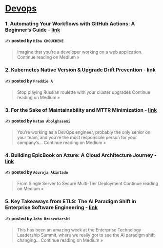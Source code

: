 
<h1><a href=https://medium.com/tag/devops/recommended target="_blank" rel="noopener noreferrer">Devops</a></h1>
<h3>1. Automating Your Workflows with GitHub Actions: A Beginner’s Guide - <a href="https://medium.com/@hibachouchene128/automating-your-workflows-with-github-actions-a-beginners-guide-73f1e24e233c?source=rss------devops-5" target="_blank" rel="noopener noreferrer">link</a></h3>

✍️ **posted by `Hiba CHOUCHENE`**

<blockquote>Imagine that you’re a developer working on a web application.
Continue reading on Medium »</blockquote>

<h3>2. Kubernetes Native Version & Upgrade Drift Prevention - <a href="https://medium.com/@sajitharasathurai2/kubernetes-native-version-upgrade-drift-prevention-bf1d93243181?source=rss------devops-5" target="_blank" rel="noopener noreferrer">link</a></h3>

✍️ **posted by `Freddie A`**

<blockquote>Stop playing Russian roulette with your cluster upgrades
Continue reading on Medium »</blockquote>

<h3>3. For the Sake of Maintainability and MTTR Minimization - <a href="https://medium.com/@hatamabolghasemi/for-the-sake-of-maintainability-and-mttr-minimization-5e963b8f2c8d?source=rss------devops-5" target="_blank" rel="noopener noreferrer">link</a></h3>

✍️ **posted by `Hatam Abolghasemi`**

<blockquote>You’re working as a DevOps engineer, probably the only senior on your team, and you’re the most responsible person for your company’s…
Continue reading on Medium »</blockquote>

<h3>4. Building EpicBook on Azure: A Cloud Architecture Journey - <a href="https://medium.com/@cloudrich/building-epicbook-on-azure-a-cloud-architecture-journey-6e2b268ca6b4?source=rss------devops-5" target="_blank" rel="noopener noreferrer">link</a></h3>

✍️ **posted by `Aduroja Akintade`**

<blockquote>From Single Server to Secure Multi-Tier Deployment
Continue reading on Medium »</blockquote>

<h3>5. Key Takeaways from ETLS: The AI Paradigm Shift in Enterprise Software Engineering - <a href="https://medium.com/@jrzesz/key-takeaways-from-etls-the-ai-paradigm-shift-in-enterprise-software-engineering-bf17431f6505?source=rss------devops-5" target="_blank" rel="noopener noreferrer">link</a></h3>

✍️ **posted by `John Rzeszotarski`**

<blockquote>This has been an amazing week at the Enterprise Technology Leadership Summit, where we really got to see the AI paradigm shift changing…
Continue reading on Medium »</blockquote>

